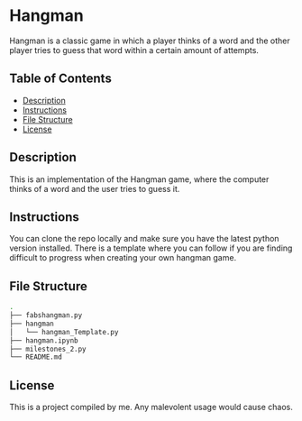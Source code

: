 # Hangman
Hangman is a classic game in which a player thinks of a word and the other player tries to guess that word within a certain amount of attempts.

## Table of Contents
- [Description](#description)
- [Instructions](#instructions)
- [File Structure](#file-structure)
- [License](#license)

## Description

This is an implementation of the Hangman game, where the computer thinks of a word and the user tries to guess it.

## Instructions

You can clone the repo locally and make sure you have the latest python version installed. There is a template where you can follow if you are finding difficult to progress when creating your own hangman game.

## File Structure
```bash
.
├── fabshangman.py
├── hangman
│   └── hangman_Template.py
├── hangman.ipynb
├── milestones_2.py
└── README.md

```

## License

This is a project compiled by me. Any malevolent usage would cause chaos.


